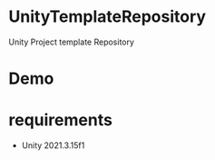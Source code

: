 # UnityTemplateRepository
Unity Project template Repository

# Demo

# requirements
* Unity 2021.3.15f1
